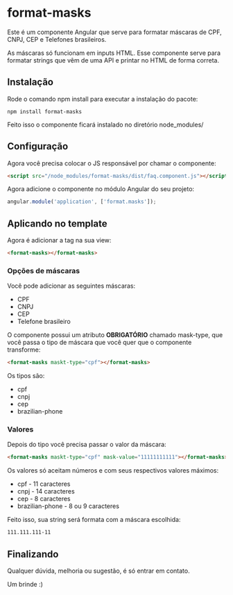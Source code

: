 # format-masks
Este é um componente Angular que serve para formatar máscaras de CPF, CNPJ, CEP e Telefones brasileiros.

As máscaras só funcionam em inputs HTML. Esse componente serve para formatar strings que vêm de uma API e printar no HTML de forma correta.

## Instalação

Rode o comando npm install para executar a instalação do pacote:

```
npm install format-masks
```

Feito isso o componente ficará instalado no diretório node_modules/

## Configuração

Agora você precisa colocar o JS responsável por chamar o componente:

```html
<script src="/node_modules/format-masks/dist/faq.component.js"></script>
```

Agora adicione o componente no módulo Angular do seu projeto:

```javascript
angular.module('application', ['format.masks']);
```

## Aplicando no template

Agora é adicionar a tag na sua view:

```html
<format-masks></format-masks>
```

### Opções de máscaras

Você pode adicionar as seguintes máscaras:

* CPF
* CNPJ
* CEP
* Telefone brasileiro

O componente possui um atributo **OBRIGATÓRIO** chamado mask-type, que você passa o tipo de máscara que você quer que o componente transforme:

```html
<format-masks maskt-type="cpf"></format-masks>
```

Os tipos são:

* cpf
* cnpj
* cep
* brazilian-phone

### Valores

Depois do tipo você precisa passar o valor da máscara:

```html
<format-masks maskt-type="cpf" mask-value="11111111111"></format-masks>
```

Os valores só aceitam números e com seus respectivos valores máximos:

* cpf - 11 caracteres
* cnpj - 14 caracteres
* cep - 8 caracteres
* brazilian-phone - 8 ou 9 caracteres

Feito isso, sua string será formata com a máscara escolhida:

```html
111.111.111-11
```

## Finalizando

Qualquer dúvida, melhoria ou sugestão, é só entrar em contato.

Um brinde :)
